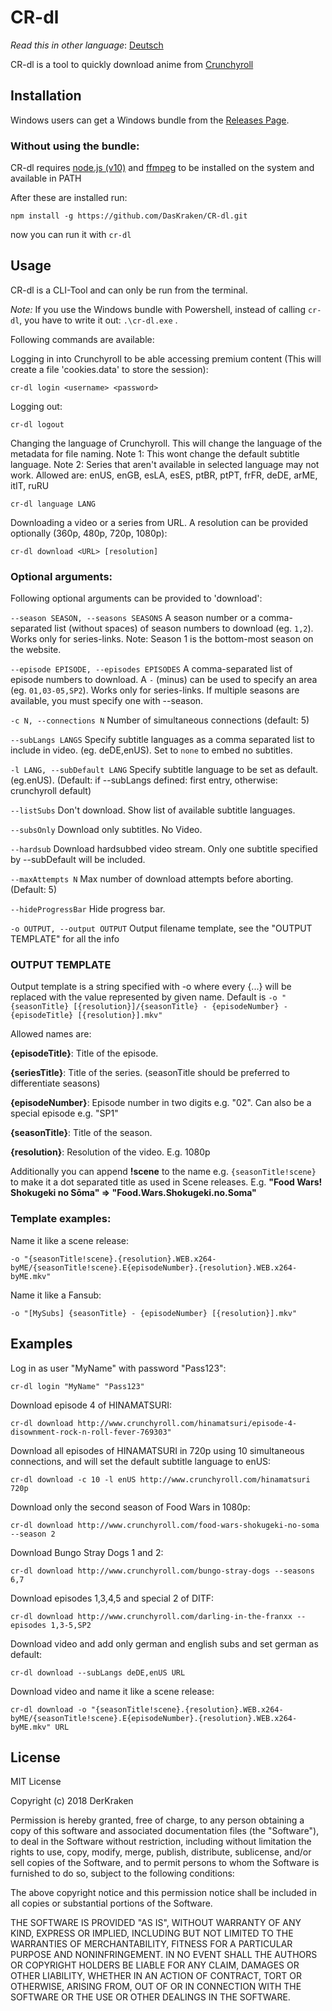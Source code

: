# CR-dl
*Read this in other language*: [Deutsch](README.de.md)

CR-dl is a tool to quickly download anime from [Crunchyroll](http://www.crunchyroll.com/)

## Installation

Windows users can get a Windows bundle from the [Releases Page](https://github.com/DasKraken/CR-dl/releases).


### Without using the bundle:

CR-dl requires [node.js (v10)](https://nodejs.org) and [ffmpeg](https://www.ffmpeg.org) to be installed on the system and available in PATH

After these are installed run:

    npm install -g https://github.com/DasKraken/CR-dl.git

now you can run it with ```cr-dl```

## Usage
CR-dl is a CLI-Tool and can only be run from the terminal. 

*Note:* If you use the Windows bundle with Powershell, instead of calling ```cr-dl```, you have to write it out: ```.\cr-dl.exe``` .

Following commands are available:


Logging in into Crunchyroll to be able accessing premium content (This will create a file 'cookies.data' to store the session):
```
cr-dl login <username> <password>
```


Logging out:
```
cr-dl logout
```

Changing the language of Crunchyroll. This will change the language of the metadata for file naming. 
Note 1: This wont change the default subtitle language.
Note 2: Series that aren't available in selected language may not work.
Allowed are: enUS, enGB, esLA, esES, ptBR, ptPT, frFR, deDE, arME, itIT, ruRU
```
cr-dl language LANG
```


Downloading a video or a series from URL. A resolution can be provided optionally (360p, 480p, 720p, 1080p):
```
cr-dl download <URL> [resolution]
```

### Optional arguments:
 Following optional arguments can be provided to 'download':

```--season SEASON, --seasons SEASONS```
A season number or a comma-separated list (without spaces) of season numbers to download (eg. ```1,2```). Works only for series-links. Note: Season 1 is the bottom-most season on the website.

```--episode EPISODE, --episodes EPISODES```
A comma-separated list of episode numbers to download. A ```-``` (minus) can be used to specify an area (eg. ```01,03-05,SP2```). Works only for series-links. If multiple seasons are available, you must specify one with --season.
 
```-c N, --connections N```
Number of simultaneous connections (default: 5)

```--subLangs LANGS```
Specify subtitle languages as a comma separated list to include in video. (eg. deDE,enUS). Set to ```none``` to embed no subtitles.

```-l LANG, --subDefault LANG```
Specify subtitle language to be set as default. (eg.enUS). (Default: if --subLangs defined: first entry, otherwise: crunchyroll default)

```--listSubs```
Don't download. Show list of available subtitle languages.

```--subsOnly```
Download only subtitles. No Video.

```--hardsub```
Download hardsubbed video stream. Only one subtitle specified by --subDefault will be included.

```--maxAttempts N```
Max number of download attempts before aborting. (Default: 5)

```--hideProgressBar```
Hide progress bar.

```-o OUTPUT, --output OUTPUT```
Output filename template, see the "OUTPUT TEMPLATE" for all the info


### OUTPUT TEMPLATE
Output template is a string specified with -o where every {...} will be replaced with the value represented by given name. 
Default is ``` -o "{seasonTitle} [{resolution}]/{seasonTitle} - {episodeNumber} - {episodeTitle} [{resolution}].mkv" ```

Allowed names are:

**{episodeTitle}**: Title of the episode.

**{seriesTitle}**: Title of the series. (seasonTitle should be preferred to differentiate seasons)

**{episodeNumber}**: Episode number in two digits e.g. "02". Can also be a special episode e.g. "SP1"

**{seasonTitle}**: Title of the season.

**{resolution}**: Resolution of the video. E.g. 1080p


Additionally you can append **!scene** to the name e.g. ```{seasonTitle!scene}``` to make it a dot separated title as used in Scene releases.
E.g. **"Food Wars! Shokugeki no Sōma" => "Food.Wars.Shokugeki.no.Soma"**

### Template examples:
Name it like a scene release:

    -o "{seasonTitle!scene}.{resolution}.WEB.x264-byME/{seasonTitle!scene}.E{episodeNumber}.{resolution}.WEB.x264-byME.mkv"

Name it like a Fansub:

    -o "[MySubs] {seasonTitle} - {episodeNumber} [{resolution}].mkv"

## Examples

Log in as user "MyName" with password "Pass123":
```
cr-dl login "MyName" "Pass123"
```

Download episode 4 of HINAMATSURI:
```
cr-dl download http://www.crunchyroll.com/hinamatsuri/episode-4-disownment-rock-n-roll-fever-769303"
```


Download all episodes of HINAMATSURI in 720p using 10 simultaneous connections, and will set the default subtitle language to enUS:
```
cr-dl download -c 10 -l enUS http://www.crunchyroll.com/hinamatsuri 720p
```


Download only the second season of Food Wars in 1080p:
```
cr-dl download http://www.crunchyroll.com/food-wars-shokugeki-no-soma --season 2
```


Download Bungo Stray Dogs 1 and 2:
```
cr-dl download http://www.crunchyroll.com/bungo-stray-dogs --seasons 6,7
```


Download episodes 1,3,4,5 and special 2 of DITF:
```
cr-dl download http://www.crunchyroll.com/darling-in-the-franxx --episodes 1,3-5,SP2
```


Download video and add only german and english subs and set german as default:
```
cr-dl download --subLangs deDE,enUS URL
```

Download video and name it like a scene release:
```
cr-dl download -o "{seasonTitle!scene}.{resolution}.WEB.x264-byME/{seasonTitle!scene}.E{episodeNumber}.{resolution}.WEB.x264-byME.mkv" URL
```



## License
MIT License

Copyright (c) 2018 DerKraken

Permission is hereby granted, free of charge, to any person obtaining a copy
of this software and associated documentation files (the "Software"), to deal
in the Software without restriction, including without limitation the rights
to use, copy, modify, merge, publish, distribute, sublicense, and/or sell
copies of the Software, and to permit persons to whom the Software is
furnished to do so, subject to the following conditions:

The above copyright notice and this permission notice shall be included in all
copies or substantial portions of the Software.

THE SOFTWARE IS PROVIDED "AS IS", WITHOUT WARRANTY OF ANY KIND, EXPRESS OR
IMPLIED, INCLUDING BUT NOT LIMITED TO THE WARRANTIES OF MERCHANTABILITY,
FITNESS FOR A PARTICULAR PURPOSE AND NONINFRINGEMENT. IN NO EVENT SHALL THE
AUTHORS OR COPYRIGHT HOLDERS BE LIABLE FOR ANY CLAIM, DAMAGES OR OTHER
LIABILITY, WHETHER IN AN ACTION OF CONTRACT, TORT OR OTHERWISE, ARISING FROM,
OUT OF OR IN CONNECTION WITH THE SOFTWARE OR THE USE OR OTHER DEALINGS IN THE
SOFTWARE.
